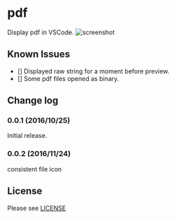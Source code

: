 # pdf

Display pdf in VSCode.
![screenshot](https://raw.githubusercontent.com/tomoki1207/vscode-pdfviewer/images/screenshot.png)

## Known Issues

- [] Displayed raw string for a moment before preview.
- [] Some pdf files opened as binary.

## Change log

### 0.0.1 (2016/10/25)

Initial release.

### 0.0.2 (2016/11/24)

consistent file icon

## License
Please see [LICENSE](./LICENSE)